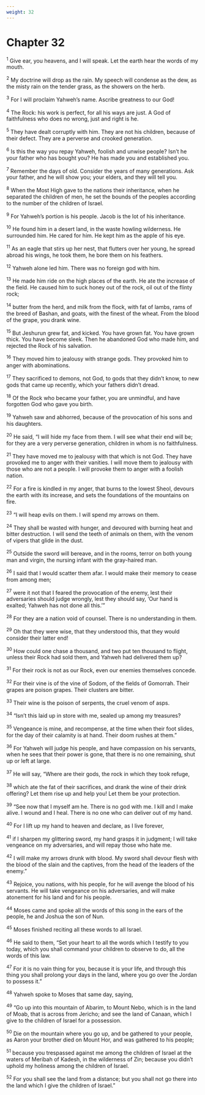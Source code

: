 ```yaml
---
weight: 32
---
```


# Chapter 32

<sup>1</sup> Give ear, you heavens, and I will speak. Let the earth hear the words of my mouth. 

<sup>2</sup> My doctrine will drop as the rain. My speech will condense as the dew, as the misty rain on the tender grass, as the showers on the herb. 

<sup>3</sup> For I will proclaim Yahweh’s name. Ascribe greatness to our God! 

<sup>4</sup> The Rock: his work is perfect, for all his ways are just. A God of faithfulness who does no wrong, just and right is he. 

<sup>5</sup> They have dealt corruptly with him. They are not his children, because of their defect. They are a perverse and crooked generation. 

<sup>6</sup> Is this the way you repay Yahweh, foolish and unwise people? Isn’t he your father who has bought you? He has made you and established you. 

<sup>7</sup> Remember the days of old. Consider the years of many generations. Ask your father, and he will show you; your elders, and they will tell you. 

<sup>8</sup> When the Most High gave to the nations their inheritance, when he separated the children of men, he set the bounds of the peoples according to the number of the children of Israel. 

<sup>9</sup> For Yahweh’s portion is his people. Jacob is the lot of his inheritance. 

<sup>10</sup> He found him in a desert land, in the waste howling wilderness. He surrounded him. He cared for him. He kept him as the apple of his eye. 

<sup>11</sup> As an eagle that stirs up her nest, that flutters over her young, he spread abroad his wings, he took them, he bore them on his feathers. 

<sup>12</sup> Yahweh alone led him. There was no foreign god with him. 

<sup>13</sup> He made him ride on the high places of the earth. He ate the increase of the field. He caused him to suck honey out of the rock, oil out of the flinty rock; 

<sup>14</sup> butter from the herd, and milk from the flock, with fat of lambs, rams of the breed of Bashan, and goats, with the finest of the wheat. From the blood of the grape, you drank wine. 

<sup>15</sup> But Jeshurun grew fat, and kicked. You have grown fat. You have grown thick. You have become sleek. Then he abandoned God who made him, and rejected the Rock of his salvation. 

<sup>16</sup> They moved him to jealousy with strange gods. They provoked him to anger with abominations. 

<sup>17</sup> They sacrificed to demons, not God, to gods that they didn’t know, to new gods that came up recently, which your fathers didn’t dread. 

<sup>18</sup> Of the Rock who became your father, you are unmindful, and have forgotten God who gave you birth. 

<sup>19</sup> Yahweh saw and abhorred, because of the provocation of his sons and his daughters. 

<sup>20</sup> He said, “I will hide my face from them. I will see what their end will be; for they are a very perverse generation, children in whom is no faithfulness. 

<sup>21</sup> They have moved me to jealousy with that which is not God. They have provoked me to anger with their vanities. I will move them to jealousy with those who are not a people. I will provoke them to anger with a foolish nation. 

<sup>22</sup> For a fire is kindled in my anger, that burns to the lowest Sheol, devours the earth with its increase, and sets the foundations of the mountains on fire. 

<sup>23</sup> “I will heap evils on them. I will spend my arrows on them. 

<sup>24</sup> They shall be wasted with hunger, and devoured with burning heat and bitter destruction. I will send the teeth of animals on them, with the venom of vipers that glide in the dust. 

<sup>25</sup> Outside the sword will bereave, and in the rooms, terror on both young man and virgin, the nursing infant with the gray-haired man. 

<sup>26</sup> I said that I would scatter them afar. I would make their memory to cease from among men; 

<sup>27</sup> were it not that I feared the provocation of the enemy, lest their adversaries should judge wrongly, lest they should say, ‘Our hand is exalted; Yahweh has not done all this.’” 

<sup>28</sup> For they are a nation void of counsel. There is no understanding in them. 

<sup>29</sup> Oh that they were wise, that they understood this, that they would consider their latter end! 

<sup>30</sup> How could one chase a thousand, and two put ten thousand to flight, unless their Rock had sold them, and Yahweh had delivered them up? 

<sup>31</sup> For their rock is not as our Rock, even our enemies themselves concede. 

<sup>32</sup> For their vine is of the vine of Sodom, of the fields of Gomorrah. Their grapes are poison grapes. Their clusters are bitter. 

<sup>33</sup> Their wine is the poison of serpents, the cruel venom of asps. 

<sup>34</sup> “Isn’t this laid up in store with me, sealed up among my treasures? 

<sup>35</sup> Vengeance is mine, and recompense, at the time when their foot slides, for the day of their calamity is at hand. Their doom rushes at them.” 

<sup>36</sup> For Yahweh will judge his people, and have compassion on his servants, when he sees that their power is gone, that there is no one remaining, shut up or left at large. 

<sup>37</sup> He will say, “Where are their gods, the rock in which they took refuge, 

<sup>38</sup> which ate the fat of their sacrifices, and drank the wine of their drink offering? Let them rise up and help you! Let them be your protection. 

<sup>39</sup> “See now that I myself am he. There is no god with me. I kill and I make alive. I wound and I heal. There is no one who can deliver out of my hand. 

<sup>40</sup> For I lift up my hand to heaven and declare, as I live forever, 

<sup>41</sup> if I sharpen my glittering sword, my hand grasps it in judgment; I will take vengeance on my adversaries, and will repay those who hate me. 

<sup>42</sup> I will make my arrows drunk with blood. My sword shall devour flesh with the blood of the slain and the captives, from the head of the leaders of the enemy.” 

<sup>43</sup> Rejoice, you nations, with his people, for he will avenge the blood of his servants. He will take vengeance on his adversaries, and will make atonement for his land and for his people. 

<sup>44</sup> Moses came and spoke all the words of this song in the ears of the people, he and Joshua the son of Nun. 

<sup>45</sup> Moses finished reciting all these words to all Israel. 

<sup>46</sup> He said to them, “Set your heart to all the words which I testify to you today, which you shall command your children to observe to do, all the words of this law. 

<sup>47</sup> For it is no vain thing for you, because it is your life, and through this thing you shall prolong your days in the land, where you go over the Jordan to possess it.” 

<sup>48</sup> Yahweh spoke to Moses that same day, saying, 

<sup>49</sup> “Go up into this mountain of Abarim, to Mount Nebo, which is in the land of Moab, that is across from Jericho; and see the land of Canaan, which I give to the children of Israel for a possession. 

<sup>50</sup> Die on the mountain where you go up, and be gathered to your people, as Aaron your brother died on Mount Hor, and was gathered to his people; 

<sup>51</sup> because you trespassed against me among the children of Israel at the waters of Meribah of Kadesh, in the wilderness of Zin; because you didn’t uphold my holiness among the children of Israel. 

<sup>52</sup> For you shall see the land from a distance; but you shall not go there into the land which I give the children of Israel.” 


